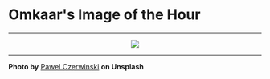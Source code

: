 # Omkaar's Image of the Hour

---

<div align="center">

<a href="https://unsplash.com/photos/a-balloon-floats-against-a-cloudy-sky-qY-3WfMw9Xs">
  <img src="https://images.unsplash.com/photo-1749735616508-f20cb451c8bf?crop=entropy&cs=tinysrgb&fit=max&fm=jpg&ixid=M3w3NjA2Nzh8MHwxfHJhbmRvbXx8fHx8fHx8fDE3NTA0MjA4MDB8&ixlib=rb-4.1.0&q=80&w=1080" style="max-width:100%; height:auto;">
</a>



</div>

---

**Photo by** [Pawel Czerwinski](https://unsplash.com/@pawel_czerwinski) **on Unsplash**
